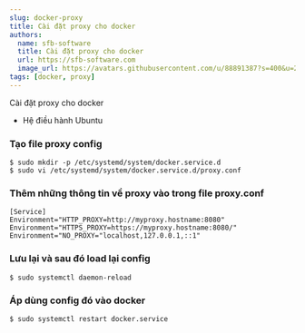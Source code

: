 ```yaml
---
slug: docker-proxy
title: Cài đặt proxy cho docker
authors:
  name: sfb-software
  title: Cài đặt proxy cho docker
  url: https://sfb-software.com
  image_url: https://avatars.githubusercontent.com/u/88891387?s=400&u=2b7e389a1744f8302586abf4eb739d02fee631f0&v=4
tags: [docker, proxy]
---
```

Cài đặt proxy cho docker
- Hệ điều hành Ubuntu

### Tạo file proxy config
```
$ sudo mkdir -p /etc/systemd/system/docker.service.d
$ sudo vi /etc/systemd/system/docker.service.d/proxy.conf
```
### Thêm những thông tin về proxy vào trong file proxy.conf
```
[Service]
Environment="HTTP_PROXY=http://myproxy.hostname:8080"
Environment="HTTPS_PROXY=https://myproxy.hostname:8080/"
Environment="NO_PROXY="localhost,127.0.0.1,::1"
```
### Lưu lại và sau đó load lại config
```
$ sudo systemctl daemon-reload
```

### Áp dùng config đó vào docker
```
$ sudo systemctl restart docker.service
```
